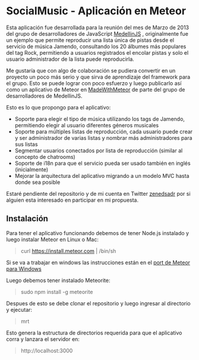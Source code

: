

SocialMusic - Aplicación en Meteor
==================================

Esta aplicación fue desarrollada para la reunión del mes de Marzo de 2013 del grupo de desarrolladores de JavaScript [MedellinJS](http://www.medellinjs.org/) , originalmente fue un ejemplo que permite reproducir una lista única de pistas desde el servicio de música Jamendo, consultando los 20 álbumes más populares del tag Rock, permitiendo a usuarios registrados el encolar pistas y solo el usuario administrador de la lista puede reproducirla.

Me gustaría que  con algo de colaboración se pudiera convertir en un proyecto un poco más serio y que sirva de aprendizaje del framework para el grupo. Esto se puede lograr con poco esfuerzo y luego publicarlo así como un aplicativo de Meteor en [MadeWithMeteor](http://madewith.meteor.com/) de parte del grupo de desarrolladores de MedellinJS.

Esto es lo que propongo para el aplicativo:

* Soporte para elegir el tipo de música utilizando los tags de Jamendo, permitiendo elegir al usuario diferentes géneros musicales
* Soporte para múltiples listas de reproducción, cada usuario puede crear y ser administrador de varias listas y nombrar más administradores para sus listas
* Segmentar usuarios conectados por lista de reproducción (similar al concepto de chatrooms)
* Soporte de i18n para que el servicio pueda ser usado también en inglés (inicialmente)
* Mejorar la arquitectura del aplicativo migrando a un modelo MVC hasta donde sea posible

Estaré pendiente del repositorio y de mi cuenta en Twitter [zenedsadr](https://twitter.com/zenedsadr) por si alguien esta interesado en participar en mi propuesta.

Instalación
-----------

Para tener el aplicativo funcionando debemos de tener Node.js instalado y luego instalar Meteor en Linux o Mac:
  
> curl https://install.meteor.com | /bin/sh

Si se va a trabajar en windows las instrucciones están en el [port de Meteor para Windows](http://win.meteor.com/)

Luego debemos tener instalado Meteorite:

> sudo npm install -g meteorite

Despues de esto se debe clonar el repositorio y luego ingresar al directorio y ejecutar:

> mrt

Esto genera la estructura de directorios requerida para que el aplicativo corra y lanzara el servidor en:

> http://localhost:3000
